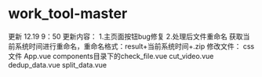 # work_tool-master
更新 12.19 9：50
更新内容：
  1.主页面按钮bug修复
  2.处理后文件重命名
        获取当前系统时间进行重命名，重命名格式：result+当前系统时间+.zip
  修改文件：
        css文件
        App.vue
        components目录下的check_file.vue  cut_video.vue  dedup_data.vue  split_data.vue
